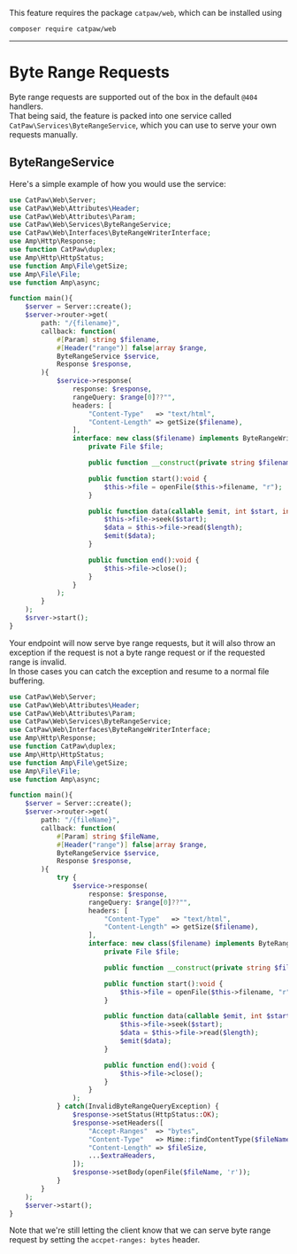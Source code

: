 This feature requires the package `catpaw/web`, which can be installed using<br/>

```
composer require catpaw/web
```

<hr/>

# Byte Range Requests

Byte range requests are supported out of the box in the default `@404` handlers.<br/>
That being said, the feature is packed into one service called `CatPaw\Services\ByteRangeService`, which you can use to
serve your own requests manually.<br/>

## ByteRangeService

Here's a simple example of how you would use the service:

```php
use CatPaw\Web\Server;
use CatPaw\Web\Attributes\Header;
use CatPaw\Web\Attributes\Param;
use CatPaw\Web\Services\ByteRangeService;
use CatPaw\Web\Interfaces\ByteRangeWriterInterface;
use Amp\Http\Response;
use function CatPaw\duplex;
use Amp\Http\HttpStatus;
use function Amp\File\getSize;
use Amp\File\File;
use function Amp\async;

function main(){
    $server = Server::create();
    $server->router->get(
        path: "/{filename}",
        callback: function(
            #[Param] string $filename,
            #[Header("range")] false|array $range,
            ByteRangeService $service,
            Response $response,
        ){
            $service->response(
                response: $response,
                rangeQuery: $range[0]??"",
                headers: [
                    "Content-Type"   => "text/html",
                    "Content-Length" => getSize($filename),
                ],
                interface: new class($filename) implements ByteRangeWriterInterface {
                    private File $file;

                    public function __construct(private string $filename) { }

                    public function start():void {
                        $this->file = openFile($this->filename, "r");
                    }

                    public function data(callable $emit, int $start, int $length):void {
                        $this->file->seek($start);
                        $data = $this->file->read($length);
                        $emit($data);
                    }

                    public function end():void {
                        $this->file->close();
                    }
                }
            );
        } 
    );
    $srver->start();
}
```

Your endpoint will now serve bye range requests, but it will also throw an exception if the request is not a byte range
request or if the requested range is invalid.<br/>
In those cases you can catch the exception and resume to a normal file buffering.<br/>

```php
use CatPaw\Web\Server;
use CatPaw\Web\Attributes\Header;
use CatPaw\Web\Attributes\Param;
use CatPaw\Web\Services\ByteRangeService;
use CatPaw\Web\Interfaces\ByteRangeWriterInterface;
use Amp\Http\Response;
use function CatPaw\duplex;
use Amp\Http\HttpStatus;
use function Amp\File\getSize;
use Amp\File\File;
use function Amp\async;

function main(){
    $server = Server::create();
    $server->router->get(
        path: "/{fileName}",
        callback: function(
            #[Param] string $fileName,
            #[Header("range")] false|array $range,
            ByteRangeService $service,
            Response $response,
        ){
            try {
                $service->response(
                    response: $response,
                    rangeQuery: $range[0]??"",
                    headers: [
                        "Content-Type"   => "text/html",
                        "Content-Length" => getSize($filename),
                    ],
                    interface: new class($filename) implements ByteRangeWriterInterface {
                        private File $file;

                        public function __construct(private string $filename) { }

                        public function start():void {
                            $this->file = openFile($this->filename, "r");
                        }

                        public function data(callable $emit, int $start, int $length):void {
                            $this->file->seek($start);
                            $data = $this->file->read($length);
                            $emit($data);
                        }

                        public function end():void {
                            $this->file->close();
                        }
                    }
                );
            } catch(InvalidByteRangeQueryException) {
                $response->setStatus(HttpStatus::OK);
                $response->setHeaders([
                    "Accept-Ranges"  => "bytes",
                    "Content-Type"   => Mime::findContentType($fileName),
                    "Content-Length" => $fileSize,
                    ...$extraHeaders,
                ]);
                $response->setBody(openFile($fileName, 'r'));
            }
        }
    );
    $server->start();
}
```

Note that we're still letting the client know that we can serve byte range request by setting the `accpet-ranges: bytes`
header.
